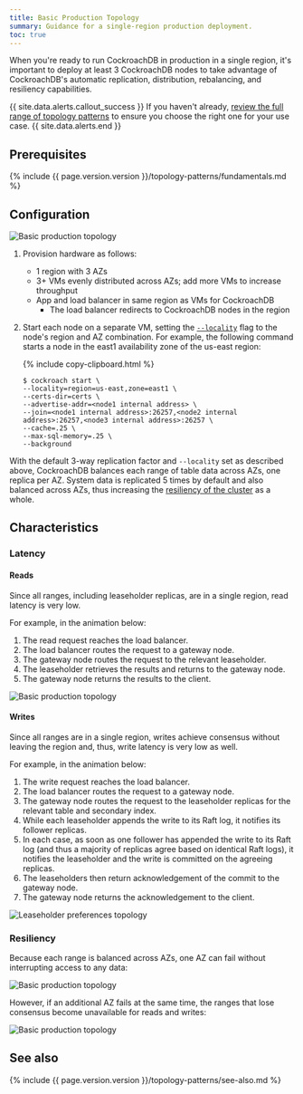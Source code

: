 ```yaml
---
title: Basic Production Topology
summary: Guidance for a single-region production deployment.
toc: true
---
```


When you're ready to run CockroachDB in production in a single region, it's important to deploy at least 3 CockroachDB nodes to take advantage of CockroachDB's automatic replication, distribution, rebalancing, and resiliency capabilities.  

{{ site.data.alerts.callout_success }}
If you haven't already, [review the full range of topology patterns](topology-patterns.html) to ensure you choose the right one for your use case.
{{ site.data.alerts.end }}

## Prerequisites

{%  include {{  page.version.version  }}/topology-patterns/fundamentals.md %}

## Configuration

<img src="{{  'images/v19.1/topology-patterns/topology_basic_production1.png' | relative_url  }}" alt="Basic production topology" style="max-width:100%" />

1. Provision hardware as follows:
    - 1 region with 3 AZs
    - 3+ VMs evenly distributed across AZs; add more VMs to increase throughput
    - App and load balancer in same region as VMs for CockroachDB
        - The load balancer redirects to CockroachDB nodes in the region

2. Start each node on a separate VM, setting the [`--locality`](start-a-node.html#locality) flag to the node's region and AZ combination. For example, the following command starts a node in the east1 availability zone of the us-east region:

    {%  include copy-clipboard.html %}
    ~~~ shell
    $ cockroach start \
    --locality=region=us-east,zone=east1 \
    --certs-dir=certs \
    --advertise-addr=<node1 internal address> \
    --join=<node1 internal address>:26257,<node2 internal address>:26257,<node3 internal address>:26257 \        
    --cache=.25 \
    --max-sql-memory=.25 \
    --background
    ~~~

With the default 3-way replication factor and `--locality` set as described above, CockroachDB balances each range of table data across AZs, one replica per AZ. System data is replicated 5 times by default and also balanced across AZs, thus increasing the [resiliency of the cluster](configure-replication-zones.html#create-a-replication-zone-for-a-system-range) as a whole.

## Characteristics

### Latency

#### Reads

Since all ranges, including leaseholder replicas, are in a single region, read latency is very low.

For example, in the animation below:

1. The read request reaches the load balancer.
2. The load balancer routes the request to a gateway node.
3. The gateway node routes the request to the relevant leaseholder.
4. The leaseholder retrieves the results and returns to the gateway node.
5. The gateway node returns the results to the client.

<img src="{{  'images/v19.1/topology-patterns/topology_basic_production_reads.png' | relative_url  }}" alt="Basic production topology" style="max-width:100%" />

#### Writes

Since all ranges are in a single region, writes achieve consensus without leaving the region and, thus, write latency is very low as well.

For example, in the animation below:

1. The write request reaches the load balancer.
2. The load balancer routes the request to a gateway node.
3. The gateway node routes the request to the leaseholder replicas for the relevant table and secondary index.
4. While each leaseholder appends the write to its Raft log, it notifies its follower replicas.
5. In each case, as soon as one follower has appended the write to its Raft log (and thus a majority of replicas agree based on identical Raft logs), it notifies the leaseholder and the write is committed on the agreeing replicas.
6. The leaseholders then return acknowledgement of the commit to the gateway node.
7. The gateway node returns the acknowledgement to the client.

<img src="{{  'images/v19.1/topology-patterns/topology_basic_production_writes.gif' | relative_url  }}" alt="Leaseholder preferences topology" style="max-width:100%" />

### Resiliency

Because each range is balanced across AZs, one AZ can fail without interrupting access to any data:

<img src="{{  'images/v19.1/topology-patterns/topology_basic_production_resiliency1.png' | relative_url  }}" alt="Basic production topology" style="max-width:100%" />

However, if an additional AZ fails at the same time, the ranges that lose consensus become unavailable for reads and writes:

<img src="{{  'images/v19.1/topology-patterns/topology_basic_production_resiliency2.png' | relative_url  }}" alt="Basic production topology" style="max-width:100%" />

## See also

{%  include {{  page.version.version  }}/topology-patterns/see-also.md %}
